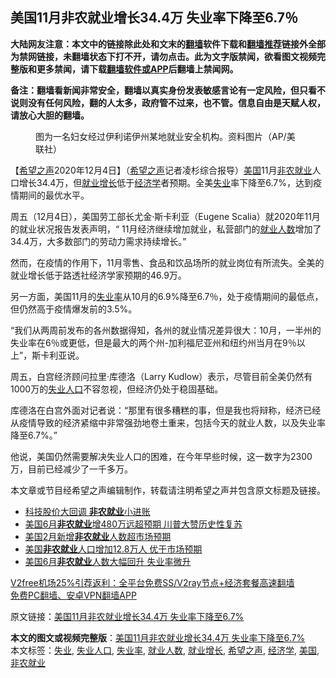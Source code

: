  <h2>美国11月非农就业增长34.4万 失业率下降至6.7％</h2> <p class="notice"><b>大陆网友注意：本文中的链接除此处和文末的<a href="https://github.com/bannedbook/fanqiang" >翻墙</a>软件下载和<a href="https://github.com/killgcd/justmysocks/blob/master/README.md">翻墙推荐</a>链接外全部为禁网链接，未翻墙状态下打不开，请勿点击。此为文字版禁闻，欲看图文视频完整版和更多禁闻，请下载<a href="https://github.com/bannedbook/fanqiang">翻墙软件或APP</a>后翻墙上禁闻网。</p><p>备注：翻墙看新闻非常安全，翻墙以真实身份发表敏感言论有一定风险，但只看不说则没有任何风险，翻的人太多，政府管不过来，也不管。信息自由是天赋人权，请放心大胆的翻墙。</b></p>  <div class="entry"> <figure><figcaption>图为一名妇女经过伊利诺伊州某地就业安全机构。资料图片（AP/美联社）</figcaption></figure> <p>【<span class='wp_keywordlink_affiliate'><a href="https://www.soundofhope.org" title="希望之声" target="_blank">希望之声</a></span>2020年12月4日】（<a href="https://www.bannedbook.org/bnews/tag/%e5%b8%8c%e6%9c%9b%e4%b9%8b%e5%a3%b0/" class="st_tag internal_tag" rel="tag" title="标签 希望之声 下的日志">希望之声</a>记者凌杉综合报导）<a href="https://www.bannedbook.org/bnews/tag/%e7%be%8e%e5%9b%bd/" class="st_tag internal_tag" rel="tag" title="标签 美国 下的日志">美国</a>11月<a href="https://www.bannedbook.org/bnews/tag/%E9%9D%9E%E5%86%9C%E5%B0%B1%E4%B8%9A/" class="st_tag internal_tag" rel="tag" title="标签 非农就业 下的日志">非农就业</a>人口增长34.4万，但<a href="https://www.bannedbook.org/bnews/tag/%E5%B0%B1%E4%B8%9A%E5%A2%9E%E9%95%BF/" class="st_tag internal_tag" rel="tag" title="标签 就业增长 下的日志">就业增长</a>低于<a href="https://www.bannedbook.org/bnews/tag/%E7%BB%8F%E6%B5%8E%E5%AD%A6/" class="st_tag internal_tag" rel="tag" title="标签 经济学 下的日志">经济学</a>者预期。全美<a href="https://www.bannedbook.org/bnews/tag/%E5%A4%B1%E4%B8%9A/" class="st_tag internal_tag" rel="tag" title="标签 失业 下的日志">失业</a>率下降至6.7%，达到疫情期间的最优水平。</p> <p>周五（12月4日），美国劳工部长尤金·斯卡利亚（Eugene Scalia）就2020年11月的就业状况报告发表声明，“ 11月经济继续增加就业，私营部门的<a href="https://www.bannedbook.org/bnews/tag/%E5%B0%B1%E4%B8%9A%E4%BA%BA%E6%95%B0/" class="st_tag internal_tag" rel="tag" title="标签 就业人数 下的日志">就业人数</a>增加了34.4万，大多数部门的劳动力需求持续增长。”</p> <p>然而，在疫情的作用下，11月零售、食品和饮品场所的就业岗位有所流失。全美的就业增长低于路透社经济学家预期的46.9万。</p>  <p>另一方面，美国11月的<a href="https://www.bannedbook.org/bnews/tag/%E5%A4%B1%E4%B8%9A%E7%8E%87/" class="st_tag internal_tag" rel="tag" title="标签 失业率 下的日志">失业率</a>从10月的6.9%降至6.7％，处于疫情期间的最低点，但仍然高于疫情爆发前的3.5%。</p> <p>“我们从两周前发布的各州数据得知，各州的就业情况差异很大：10月，一半州的失业率在6％或更低，但是最大的两个州-加利福尼亚州和纽约州当月在9％以上”，斯卡利亚说。</p> <p>周五，白宫经济顾问拉里·库德洛（Larry Kudlow）表示，尽管目前全美仍然有1000万的<a href="https://www.bannedbook.org/bnews/tag/%E5%A4%B1%E4%B8%9A%E4%BA%BA%E5%8F%A3/" class="st_tag internal_tag" rel="tag" title="标签 失业人口 下的日志">失业人口</a>不容忽视，但经济仍处于稳固基础。</p>  <p>库德洛在白宫外面对记者说：“那里有很多糟糕的事，但是我也将辩称，经济已经从疫情导致的经济紧缩中非常强劲地卷土重来，包括今天的就业人数，以及失业率降至6.7%。”</p> <p>他说，美国仍然需要解决失业人口的困难，在今年早些时候，这一数字为2300万，目前已经减少了一千多万。</p> <p>本文章或节目经希望之声编辑制作，转载请注明希望之声并包含原文标题及链接。</p>  <ul class='op-related-articles' title='相关阅读'> <li><a href='https://www.bannedbook.org/bnews/finance/20200906/1391857.html' target='_blank'>科技股价大回调 <b>非农就业</b>小进账</a></li> <li><a href='https://www.bannedbook.org/bnews/comments/20200703/1354765.html' target='_blank'>美国6月<b>非农就业</b>增480万远超预期 川普大赞历史性复苏</a></li> <li><a href='https://www.bannedbook.org/bnews/finance/20200307/1289537.html' target='_blank'>美国2月新增<b>非农就业</b>人数超市场预期</a></li> <li><a href='https://www.bannedbook.org/bnews/cnnews/20191102/1216541.html' target='_blank'>美国<b>非农就业</b>人口增加12.8万人 优于市场预期</a></li> <li><a href='https://www.bannedbook.org/bnews/baitai/20190708/1155168.html' target='_blank'>美国6月<b>非农就业</b>人数大幅回升 失业率微升</a></li> </ul> <p class="texttj"> <a href="https://www.bannedbook.org/forum23/topic22702.html" target="_blank">V2free机场25%引荐返利：全平台免费SS/V2ray节点+经济套餐高速翻墙</a><br/> <a href="https://github.com/bannedbook/fanqiang/wiki/%E7%A6%81%E9%97%BB%E7%BD%91%E5%AE%89%E5%8D%93%E7%BF%BB%E5%A2%99%E6%96%B0%E9%97%BBAPP" target="_blank">免费PC翻墙、安卓VPN翻墙APP</a></p><p>原文链接：<a class="src_link"  href="https://www.soundofhope.org/post/450256" target="_blank">美国11月非农就业增长34.4万 失业率下降至6.7%</a></p><a name='sharetosocial'></a>       <div><b>本文的图文或视频完整版</b>：<a href='https://www.bannedbook.org/bnews/comments/20201205/1442333.html'>美国11月非农就业增长34.4万 失业率下降至6.7%</a></div>  </div><!--END ENTRY--> <div class="postfooter"> <div>本文标签：<a href="https://www.bannedbook.org/bnews/tag/%E5%A4%B1%E4%B8%9A/" rel="tag">失业</a>, <a href="https://www.bannedbook.org/bnews/tag/%E5%A4%B1%E4%B8%9A%E4%BA%BA%E5%8F%A3/" rel="tag">失业人口</a>, <a href="https://www.bannedbook.org/bnews/tag/%E5%A4%B1%E4%B8%9A%E7%8E%87/" rel="tag">失业率</a>, <a href="https://www.bannedbook.org/bnews/tag/%E5%B0%B1%E4%B8%9A%E4%BA%BA%E6%95%B0/" rel="tag">就业人数</a>, <a href="https://www.bannedbook.org/bnews/tag/%E5%B0%B1%E4%B8%9A%E5%A2%9E%E9%95%BF/" rel="tag">就业增长</a>, <a href="https://www.bannedbook.org/bnews/tag/%e5%b8%8c%e6%9c%9b%e4%b9%8b%e5%a3%b0/" rel="tag">希望之声</a>, <a href="https://www.bannedbook.org/bnews/tag/%E7%BB%8F%E6%B5%8E%E5%AD%A6/" rel="tag">经济学</a>, <a href="https://www.bannedbook.org/bnews/tag/%e7%be%8e%e5%9b%bd/" rel="tag">美国</a>, <a href="https://www.bannedbook.org/bnews/tag/%E9%9D%9E%E5%86%9C%E5%B0%B1%E4%B8%9A/" rel="tag">非农就业</a></div>  </div><!--END POSTFOOTER--> 